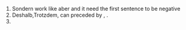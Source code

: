 1. Sondern work like aber and it need the first sentence to be negative
2. Deshalb,Trotzdem, can preceded by  , . 
3. 